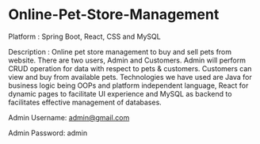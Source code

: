 # Online-Pet-Store-Management

Platform : Spring Boot, React, CSS and MySQL

Description : Online pet store management to buy and sell pets from website. There are two users, Admin and Customers. Admin will perform CRUD operation for data with respect to pets & customers. Customers can view and buy from available pets. Technologies we have used are Java for business logic being OOPs and platform independent language, React for dynamic pages to facilitate UI experience and MySQL as backend to facilitates effective management of databases.

Admin Username: admin@gmail.com

Admin Password: admin
